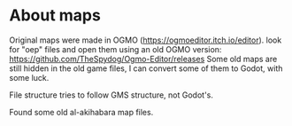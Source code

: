 # About maps


Original maps were made in OGMO (https://ogmoeditor.itch.io/editor).
look for "oep" files and open them using an old OGMO version: https://github.com/TheSpydog/Ogmo-Editor/releases
Some old maps are still hidden in the old game files, I can convert some of them to Godot, with some luck.

File structure tries to follow GMS structure, not Godot's.

Found some old al-akihabara map files.